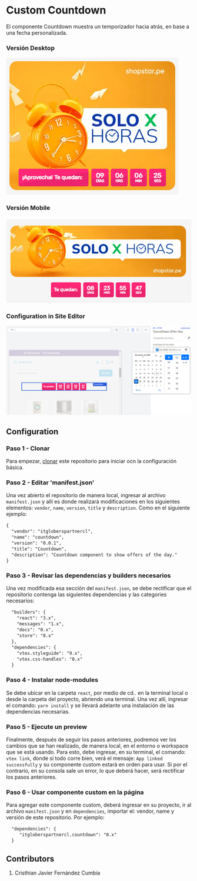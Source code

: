 # Custom Countdown

El componente Countdown muestra un temporizador hacia atrás, en base a una fecha personalizada.

### Versión Desktop
![Preview](../assets/img/readme-image__custom-countdown-desktop.png)

### Versión Mobile
![Preview](../assets/img/readme-image__custom-countdown-mobile.png)

### Configuration in Site Editor
![Preview](../assets/img/readme-image__custom-countdown-site-editor.png)
## Configuration 

### Paso 1 - Clonar

Para empezar, [clonar](https://github.com/cristhian-fernandez/itgloberspartnercl-countdown) este repositorio para iniciar ocn la configuración básica. 
### Paso 2 - Editar 'manifest.json'

Una vez abierto el repositorio de manera local, ingresar al archivo `manifest.json` y allí es donde realizará modificaciones en los siguientes elementos: `vendor`, `name`, `version`, `title` y `description`. Como en el siguiente ejemplo:

```
{
  "vendor": "itgloberspartnercl",
  "name": "countdown",
  "version": "0.0.1",
  "title": "Countdown",
  "description": "Countdown component to show offers of the day."
}
```

### Paso 3 - Revisar las dependencias y builders necesarios

Una vez modificada esa sección del `manifest.json`, se debe rectificar que el repositorio contenga las siguientes dependencias y las categories necesarios:

```
  "builders": {
    "react": "3.x",
    "messages": "1.x",
    "docs": "0.x",
    "store": "0.x"
  },
  "dependencies": {
    "vtex.styleguide": "9.x",
    "vtex.css-handles": "0.x"
  }
```

### Paso 4 - Instalar node-modules

Se debe ubicar en la carpeta `react`, por medio de cd.. en la terminal local o desde la carpeta del proyecto, abriendo una terminal. Una vez allí, ingresar el comando: `yarn install` y se llevará adelante una instalación de las dependencias necesarias.

### Paso 5 - Ejecute un preview 

Finalmente, después de seguir los pasos anteriores, podremos ver los cambios que se han realizado, de manera local, en el entorno o workspace que se está usando. 
Para esto, debe ingresar, en su terminal, el comando: `vtex link`, donde si todo corre bien, verá el mensaje: `App linked successfully` y su componente custom estará en orden para usar. 
Si por el contrario, en su consola sale un error, lo que deberá hacer, será rectificar los pasos anteriores.

### Paso 6 - Usar componente custom en la página

Para agregar este componente custom, deberá ingresar en su proyecto, ir al archivo `manifest.json` y en `dependencies`, importar el: vendor, name y versión de este repositorio. Por ejemplo:

```
  "dependencies": {
     "itgloberspartnercl.countdown": "0.x"
  }
```
## Contributors
1. Cristhian Javier Fernández Cumbia
